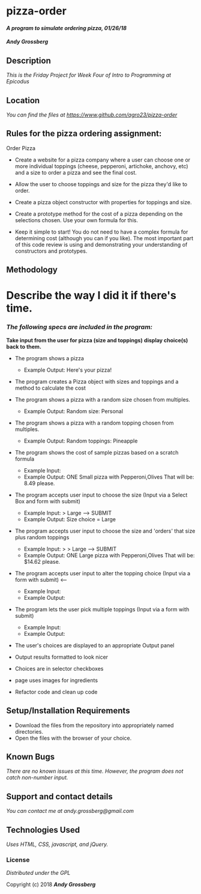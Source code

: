 # pizza-order

#### _A program to simulate ordering pizza, 01/26/18_

#### _**Andy Grossberg**_

## Description

_This is the Friday Project for Week Four of Intro to Programming at Epicodus_

## Location

_You can find the files at https://www.github.com/agro23/pizza-order_

## Rules for the pizza ordering assignment:

Order Pizza

* Create a website for a pizza company where a user can choose one or more individual toppings (cheese, pepperoni, artichoke, anchovy, etc) and a size to order a pizza and see the final cost.

* Allow the user to choose toppings and size for the pizza they'd like to order.

* Create a pizza object constructor with properties for toppings and size.

* Create a prototype method for the cost of a pizza depending on the selections chosen. Use your own formula for this.

* Keep it simple to start! You do not need to have a complex formula for determining cost (although you can if you like). The most important part of this code review is using and demonstrating your understanding of constructors and prototypes.


## Methodology

# Describe the way I did it if there's time.

### _The following specs are included in the program:_

**Take input from the user for pizza (size and toppings)**
**display choice(s) back to them.**

* The program shows a pizza
  - Example Output: Here's your pizza!

* The program creates a Pizza object with sizes and toppings and a method to calculate the cost

* The program shows a pizza with a random size chosen from multiples.
  - Example Output: Random size: Personal

* The program shows a pizza with a random topping chosen from multiples.
  - Example Output: Random toppings: Pineapple

* The program shows the cost of sample pizzas based on a scratch formula
  - Example Input:
  - Example Output: ONE Small pizza with Pepperoni,Olives
                    That will be: 8.49 please.

* The program accepts user input to choose the size (Input via a Select Box and form with submit)
  - Example Input: > Large --> SUBMIT
  - Example Output: Size choice = Large

* The program accepts user input to choose the size and 'orders' that size plus random toppings
  - Example Input: > > Large --> SUBMIT
  - Example Output: ONE Large pizza with Pepperoni,Olives
                    That will be: $14.62 please.

* The program accepts user input to alter the topping choice (Input via a form with submit) <--
  - Example Input:
  - Example Output:

* The program lets the user pick multiple toppings (Input via a form with submit)
  - Example Input:
  - Example Output:

* The user's choices are displayed to an appropriate Output panel

* Output results formatted to look nicer

* Choices are in selector checkboxes

* page uses images for ingredients

* Refactor code and clean up code

## Setup/Installation Requirements

* Download the files from the repository into appropriately named directories.
* Open the files with the browser of your choice.

## Known Bugs

_There are no known issues at this time. However, the program does not catch non-number input._

## Support and contact details

_You can contact me at andy.grossberg@gmail.com_

## Technologies Used

_Uses HTML, CSS, javascript, and jQuery._

### License

*Distributed under the GPL*

Copyright (c) 2018 **_Andy Grossberg_**
